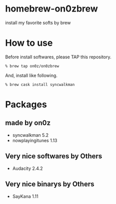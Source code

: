 # homebrew-on0zbrew
install my favorite softs by brew

# How to use

Before install softwares, please TAP this repository.

```
% brew tap on0z/on0zbrew
```

And, install like following.

```
% brew cask install syncwalkman
```

# Packages

## made by on0z
 - syncwalkman 5.2
 - nowplayingitunes 1.13

## Very nice softwares by Others

 - Audacity 2.4.2

## Very nice binarys by Others
 
 - SayKana 1.11
